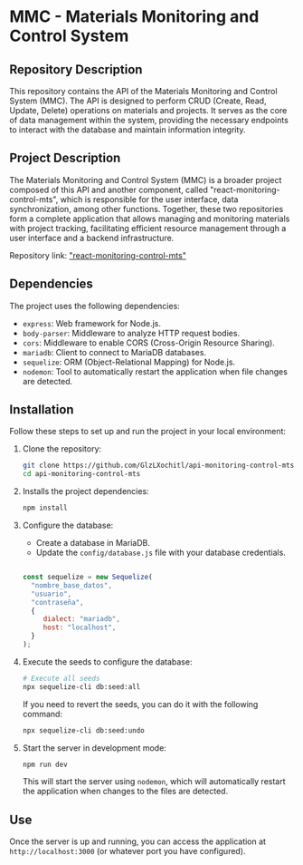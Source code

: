# MMC - Materials Monitoring and Control System

## Repository Description

This repository contains the API of the Materials Monitoring and Control System (MMC). The API is designed to perform CRUD (Create, Read, Update, Delete) operations on materials and projects. It serves as the core of data management within the system, providing the necessary endpoints to interact with the database and maintain information integrity.

## Project Description 

The Materials Monitoring and Control System (MMC) is a broader project composed of this API and another component, called "react-monitoring-control-mts", which is responsible for the user interface, data synchronization, among other functions. Together, these two repositories form a complete application that allows managing and monitoring materials with project tracking, facilitating efficient resource management through a user interface and a backend infrastructure.

Repository link: ["react-monitoring-control-mts"](https://github.com/GlzLXochitl/react-monitoring-control-mts.git)

## Dependencies

The project uses the following dependencies:

- `express`: Web framework for Node.js.
- `body-parser`: Middleware to analyze HTTP request bodies.
- `cors`: Middleware to enable CORS (Cross-Origin Resource Sharing).
- `mariadb`: Client to connect to MariaDB databases.
- `sequelize`: ORM (Object-Relational Mapping) for Node.js.
- `nodemon`: Tool to automatically restart the application when file changes are detected.

## Installation

Follow these steps to set up and run the project in your local environment:

1. Clone the repository:

   ```sh
   git clone https://github.com/GlzLXochitl/api-monitoring-control-mts.git
   cd api-monitoring-control-mts
   ```

2. Installs the project dependencies:

   ```sh
   npm install
   ```

3. Configure the database:

   - Create a database in MariaDB.
   - Update the `config/database.js` file with your database credentials.

   ```javascript

   const sequelize = new Sequelize(
     "nombre_base_datos",
     "usuario",
     "contraseña",
     {
        dialect: "mariadb",
        host: "localhost",
     }
   );

   ```

4. Execute the seeds to configure the database:

   ```sh
   # Execute all seeds
   npx sequelize-cli db:seed:all
   ```

   If you need to revert the seeds, you can do it with the following command:

   ```sh
   npx sequelize-cli db:seed:undo
   ```

5. Start the server in development mode:

   ```sh
   npm run dev
   ```

   This will start the server using `nodemon`, which will automatically restart the application when changes to the files are detected.

## Use

Once the server is up and running, you can access the application at `http://localhost:3000` (or whatever port you have configured).

